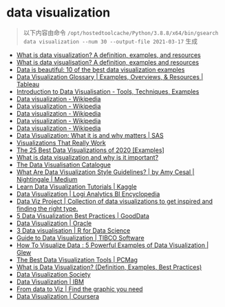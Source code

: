 
data visualization
==================


> 以下内容由命令 `/opt/hostedtoolcache/Python/3.8.8/x64/bin/gsearch data visualization --num 30 --output-file 2021-03-17` 生成

- [What is data visualization? A definition, examples, and resources](https://www.tableau.com/learn/articles/data-visualization)
- [What is data visualisation? A definition, examples and resources](https://www.tableau.com/en-gb/learn/articles/data-visualization)
- [Data is beautiful: 10 of the best data visualization examples](https://www.tableau.com/learn/articles/best-beautiful-data-visualization-examples)
- [Data Visualization Glossary | Examples, Overviews, & Resources | Tableau](https://www.tableau.com/learn/articles/data-visualization/glossary)
- [Introduction to Data Visualisation - Tools, Techniques, Examples](https://www.mygreatlearning.com/blog/introduction-to-data-visualisation-why-is-it-important/)
- [Data visualization - Wikipedia](https://en.wikipedia.org/wiki/Data_visualization)
- [Data visualization - Wikipedia](https://en.wikipedia.org/wiki/Data_visualization#Underpinnings)
- [Data visualization - Wikipedia](https://en.wikipedia.org/wiki/Data_visualization#History)
- [Data visualization - Wikipedia](https://en.wikipedia.org/wiki/Data_visualization#Techniques)
- [Data visualization - Wikipedia](https://en.wikipedia.org/wiki/Data_visualization#Data_presentation_architecture)
- [Data Visualization: What it is and why matters | SAS](https://www.sas.com/en_us/insights/big-data/data-visualization.html)
- [Visualizations That Really Work](https://hbr.org/2016/06/visualizations-that-really-work)
- [The 25 Best Data Visualizations of 2020 [Examples]](https://visme.co/blog/best-data-visualizations/)
- [What is data visualization and why is it important?](https://searchbusinessanalytics.techtarget.com/definition/data-visualization)
- [The Data Visualisation Catalogue](https://datavizcatalogue.com/)
- [What Are Data Visualization Style Guidelines? | by Amy Cesal | Nightingale | Medium](https://medium.com/nightingale/style-guidelines-92ebe166addc)
- [Learn Data Visualization Tutorials | Kaggle](https://www.kaggle.com/learn/data-visualization)
- [Data Visualization | Logi Analytics BI Encyclopedia](https://www.logianalytics.com/resources/bi-encyclopedia/data-visualization/)
- [Data Viz Project | Collection of data visualizations to get inspired and finding the right type.](https://datavizproject.com/)
- [5 Data Visualization Best Practices | GoodData](https://www.gooddata.com/blog/5-data-visualization-best-practices-0)
- [Data Visualization | Oracle](https://www.oracle.com/business-analytics/data-visualization.html)
- [3 Data visualisation | R for Data Science](https://r4ds.had.co.nz/data-visualisation.html)
- [Guide to Data Visualization | TIBCO Software](https://www.tibco.com/reference-center/guide-to-data-visualization)
- [How To Visualize Data : 5 Powerful Examples of Data Visualization | Glew](https://www.glew.io/articles/5-powerful-examples-of-data-visualization)
- [The Best Data Visualization Tools | PCMag](https://www.pcmag.com/picks/the-best-data-visualization-tools)
- [What is Data Visualization? (Definition, Examples, Best Practices)](https://venngage.com/blog/data-visualization/)
- [Data Visualization Society](https://www.datavisualizationsociety.com/)
- [Data Visualization  | IBM](https://www.ibm.com/analytics/data-visualization)
- [From data to Viz | Find the graphic you need](https://www.data-to-viz.com/)
- [Data Visualization | Coursera](https://www.coursera.org/learn/datavisualization)
